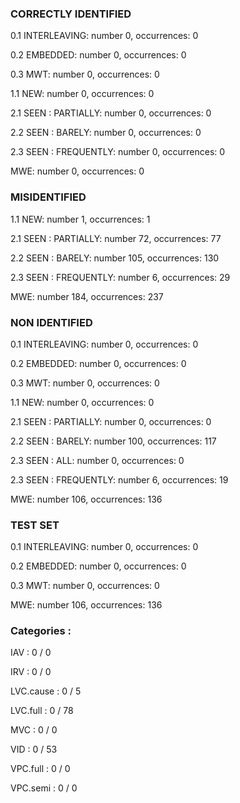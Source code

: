 ### CORRECTLY IDENTIFIED

0.1 INTERLEAVING: number 0, occurrences: 0

0.2 EMBEDDED: number 0, occurrences: 0

0.3 MWT: number 0, occurrences: 0

1.1 NEW: number 0, occurrences: 0

2.1 SEEN : PARTIALLY: number 0, occurrences: 0

2.2 SEEN : BARELY: number 0, occurrences: 0

2.3 SEEN : FREQUENTLY: number 0, occurrences: 0

MWE: number 0, occurrences: 0

### MISIDENTIFIED

1.1 NEW: number 1, occurrences: 1

2.1 SEEN : PARTIALLY: number 72, occurrences: 77

2.2 SEEN : BARELY: number 105, occurrences: 130

2.3 SEEN : FREQUENTLY: number 6, occurrences: 29

MWE: number 184, occurrences: 237

### NON IDENTIFIED

0.1 INTERLEAVING: number 0, occurrences: 0

0.2 EMBEDDED: number 0, occurrences: 0

0.3 MWT: number 0, occurrences: 0

1.1 NEW: number 0, occurrences: 0

2.1 SEEN : PARTIALLY: number 0, occurrences: 0

2.2 SEEN : BARELY: number 100, occurrences: 117

2.3 SEEN : ALL: number 0, occurrences: 0

2.3 SEEN : FREQUENTLY: number 6, occurrences: 19

MWE: number 106, occurrences: 136

### TEST SET

0.1 INTERLEAVING: number 0, occurrences: 0

0.2 EMBEDDED: number 0, occurrences: 0

0.3 MWT: number 0, occurrences: 0

MWE: number 106, occurrences: 136

### Categories : 

IAV		 : 0 / 0 

IRV		 : 0 / 0 

LVC.cause		 : 0 / 5 

LVC.full		 : 0 / 78 

MVC		 : 0 / 0 

VID		 : 0 / 53 

VPC.full		 : 0 / 0 

VPC.semi		 : 0 / 0 

